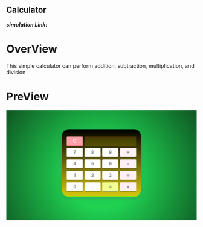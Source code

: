## Calculator
***simulation Link:***



# OverView
This simple calculator can perform addition, subtraction, multiplication, and division 

# PreView
![Calculator Screenshot](images/Addcal.png)
